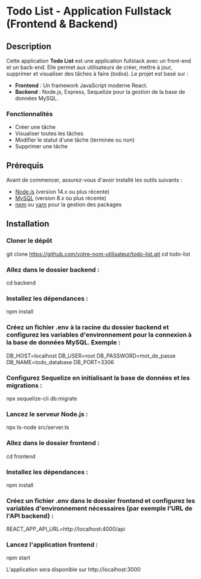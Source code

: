 # Todo List - Application Fullstack (Frontend & Backend)

## Description

Cette application **Todo List** est une application fullstack avec un front-end et un back-end. 
Elle permet aux utilisateurs de créer, mettre à jour, supprimer et visualiser des tâches à faire (*todos*). Le projet est basé sur :

- **Frontend** : Un framework JavaScript moderne React.
- **Backend** : Node.js, Express, Sequelize pour la gestion de la base de données MySQL.

### Fonctionnalités

- Créer une tâche
- Visualiser toutes les tâches
- Modifier le statut d'une tâche (terminée ou non)
- Supprimer une tâche

## Prérequis

Avant de commencer, assurez-vous d'avoir installé les outils suivants :

- [Node.js](https://nodejs.org) (version 14.x ou plus récente)
- [MySQL](https://www.mysql.com/) (version 8.x ou plus récente)
- [npm](https://www.npmjs.com/) ou [yarn](https://yarnpkg.com/) pour la gestion des packages

## Installation

### Cloner le dépôt

git clone https://github.com/votre-nom-utilisateur/todo-list.git
cd todo-list

### Allez dans le dossier backend :

cd backend

### Installez les dépendances : 

npm install

### Créez un fichier .env à la racine du dossier backend et configurez les variables d'environnement pour la connexion à la base de données MySQL. Exemple :

DB_HOST=localhost
DB_USER=root
DB_PASSWORD=mot_de_passe
DB_NAME=todo_database
DB_PORT=3306

### Configurez Sequelize en initialisant la base de données et les migrations : 

npx sequelize-cli db:migrate

### Lancez le serveur Node.js :

npx ts-node src/server.ts

### Allez dans le dossier frontend :

cd frontend

### Installez les dépendances :

npm install

### Créez un fichier .env dans le dossier frontend et configurez les variables d'environnement nécessaires (par exemple l'URL de l'API backend) :

REACT_APP_API_URL=http://localhost:4000/api

### Lancez l'application frontend :

npm start 

L'application sera disponible sur http://localhost:3000
